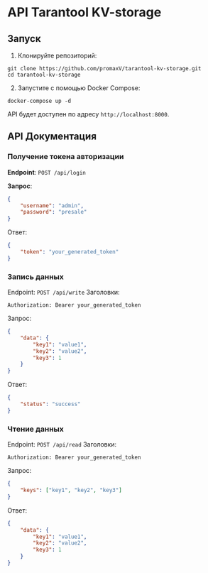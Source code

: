 # API Tarantool KV-storage

## Запуск

1. Клонируйте репозиторий:
```
git clone https://github.com/promaxV/tarantool-kv-storage.git
cd tarantool-kv-storage
```
2. Запустите с помощью Docker Compose:
```
docker-compose up -d
```
API будет доступен по адресу `http://localhost:8000`.

## API Документация

### Получение токена авторизации

**Endpoint**: `POST /api/login`

**Запрос**:
```json
{
    "username": "admin",
    "password": "presale"
}
```
Ответ:
```json
{
    "token": "your_generated_token"
}
```
### Запись данных
Endpoint: `POST /api/write`
Заголовки:
```
Authorization: Bearer your_generated_token
```
Запрос:
```json
{
    "data": {
        "key1": "value1",
        "key2": "value2",
        "key3": 1
    }
}
```
Ответ:
```json
{
    "status": "success"
}
```
### Чтение данных
Endpoint: `POST /api/read`
Заголовки:
```
Authorization: Bearer your_generated_token
```
Запрос:
```json
{
    "keys": ["key1", "key2", "key3"]
}
```
Ответ:
```json
{
    "data": {
        "key1": "value1",
        "key2": "value2",
        "key3": 1
    }
}
```
